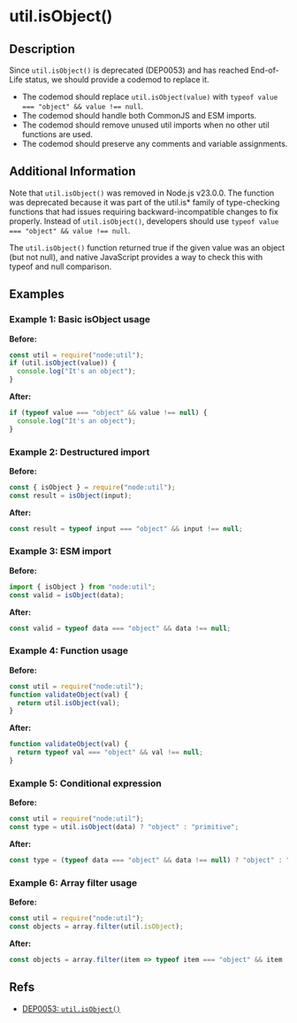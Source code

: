 # util.isObject()

## Description

Since `util.isObject()` is deprecated (DEP0053) and has reached End-of-Life status, we should provide a codemod to replace it.

- The codemod should replace `util.isObject(value)` with `typeof value === "object" && value !== null`.
- The codemod should handle both CommonJS and ESM imports.
- The codemod should remove unused util imports when no other util functions are used.
- The codemod should preserve any comments and variable assignments.

## Additional Information

Note that `util.isObject()` was removed in Node.js v23.0.0. The function was deprecated because it was part of the util.is* family of type-checking functions that had issues requiring backward-incompatible changes to fix properly. Instead of `util.isObject()`, developers should use `typeof value === "object" && value !== null`.

The `util.isObject()` function returned true if the given value was an object (but not null), and native JavaScript provides a way to check this with typeof and null comparison.

## Examples

### Example 1: Basic isObject usage

**Before:**

```js
const util = require("node:util");
if (util.isObject(value)) {
  console.log("It's an object");
}
```

**After:**

```js
if (typeof value === "object" && value !== null) {
  console.log("It's an object");
}
```

### Example 2: Destructured import

**Before:**

```js
const { isObject } = require("node:util");
const result = isObject(input);
```

**After:**

```js
const result = typeof input === "object" && input !== null;
```

### Example 3: ESM import

**Before:**

```js
import { isObject } from "node:util";
const valid = isObject(data);
```

**After:**

```js
const valid = typeof data === "object" && data !== null;
```

### Example 4: Function usage

**Before:**

```js
const util = require("node:util");
function validateObject(val) {
  return util.isObject(val);
}
```

**After:**

```js
function validateObject(val) {
  return typeof val === "object" && val !== null;
}
```

### Example 5: Conditional expression

**Before:**

```js
const util = require("node:util");
const type = util.isObject(data) ? "object" : "primitive";
```

**After:**

```js
const type = (typeof data === "object" && data !== null) ? "object" : "primitive";
```

### Example 6: Array filter usage

**Before:**

```js
const util = require("node:util");
const objects = array.filter(util.isObject);
```

**After:**

```js
const objects = array.filter(item => typeof item === "object" && item !== null);
```

## Refs

- [DEP0053: `util.isObject()`](https://nodejs.org/api/deprecations.html#dep0053)
